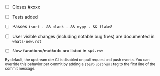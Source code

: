 <!-- Feel free to remove check-list items aren't relevant to your change -->

- [ ] Closes #xxxx
- [ ] Tests added
- [ ] Passes `isort . && black . && mypy . && flake8`
- [ ] User visible changes (including notable bug fixes) are documented in `whats-new.rst`
- [ ] New functions/methods are listed in `api.rst`


<sub>By default, the upstream dev CI is disabled on pull request and push events. You can override this behavior per commit by adding a `[test-upstream]` tag to the first line of the commit message.</sub>
